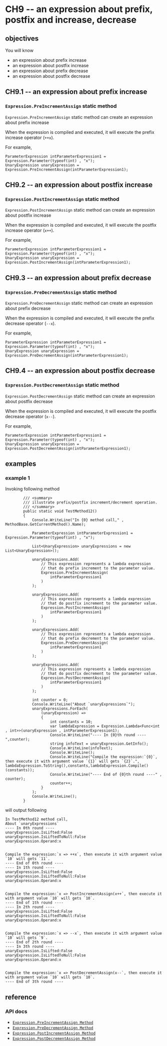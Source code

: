 # CH9 -- an expression about prefix, postfix and increase, decrease
## objectives
You will know 

+ an expression about prefix increase
+ an expression about postfix increase
+ an expression about prefix decrease
+ an expression about postfix decrease

## CH9.1 -- an expression about prefix increase
### `Expression.PreIncrementAssign` static method
`Expression.PreIncrementAssign` static method can create an expression about prefix increase

When the expression is compiled and executed, it will execute the prefix increase operator (`++x`).

For example,

```
ParameterExpression intParameterExpression1 = Expression.Parameter(typeof(int) , "x");
UnaryExpression unaryExpression = Expression.PreIncrementAssign(intParameterExpression1);
```

## CH9.2 -- an expression about postfix increase
### `Expression.PostIncrementAssign` static method
`Expression.PostIncrementAssign` static method can create an expression about postfix increase

When the expression is compiled and executed, it will execute the postfix increase operator (`x++`).

For example,

```
ParameterExpression intParameterExpression1 = Expression.Parameter(typeof(int) , "x");
UnaryExpression unaryExpression = Expression.PostIncrementAssign(intParameterExpression1);
```

## CH9.3 -- an expression about prefix decrease
### `Expression.PreDecrementAssign` static method
`Expression.PreDecrementAssign` static method can create an expression about prefix decrease

When the expression is compiled and executed, it will execute the prefix decrease operator (`--x`).

For example,

```
ParameterExpression intParameterExpression1 = Expression.Parameter(typeof(int) , "x");
UnaryExpression unaryExpression = Expression.PreDecrementAssign(intParameterExpression1);
```

## CH9.4 -- an expression about postfix decrease
### `Expression.PostDecrementAssign` static method
`Expression.PostDecrementAssign` static method can create an expression about postfix decrease

When the expression is compiled and executed, it will execute the postfix decrease operator (`x--`).

For example,

```
ParameterExpression intParameterExpression1 = Expression.Parameter(typeof(int) , "x");
UnaryExpression unaryExpression = Expression.PostDecrementAssign(intParameterExpression1);
```

## examples
### example 1
Invoking following method

```
        /// <summary>
        /// illustrate prefix/postfix increment/decrement operation.
        /// </summary>
        public static void TestMethod12()
        {
            Console.WriteLine("In {0} method call," , MethodBase.GetCurrentMethod().Name);

            ParameterExpression intParameterExpression1 = Expression.Parameter(typeof(int) , "x");

            List<UnaryExpression> unaryExpressions = new List<UnaryExpression>();

            unaryExpressions.Add(
                // This expression represents a lambda expression
                // that do prefix increment to the parameter value.
                Expression.PreIncrementAssign(
                    intParameterExpression1
                )
            );

            unaryExpressions.Add(
                // This expression represents a lambda expression
                // that do postfix increment to the parameter value.
                Expression.PostIncrementAssign(
                    intParameterExpression1
                )
            );

            unaryExpressions.Add(
                // This expression represents a lambda expression
                // that do prefix decrement to the parameter value.
                Expression.PreDecrementAssign(
                    intParameterExpression1
                )
            );

            unaryExpressions.Add(
                // This expression represents a lambda expression
                // that do postfix decrement to the parameter value.
                Expression.PostDecrementAssign(
                    intParameterExpression1
                )
            );

            int counter = 0;
            Console.WriteLine("About `unaryExpressions`");
            unaryExpressions.ForEach(
                (unaryExpression) =>
                {
                    int constants = 10;
                    var lambdaExpression = Expression.Lambda<Func<int , int>>(unaryExpression , intParameterExpression1);
                    Console.WriteLine("---- In {0}th round ----",counter);
                    string infoText = unaryExpression.GetInfo();
                    Console.WriteLine(infoText);
                    Console.WriteLine();
                    Console.WriteLine("Compile the expression:`{0}`, then execute it with argument value `{1}` will gets `{2}`.", lambdaExpression.ToString(),constants,lambdaExpression.Compile()(constants));
                    Console.WriteLine("---- End of {0}th round ----" , counter);
                    counter++;
                }
            );
            Console.WriteLine();
        }
```

will output following

```
In TestMethod12 method call,
About `unaryExpressions`
---- In 0th round ----
unaryExpression.IsLifted:False
unaryExpression.IsLiftedToNull:False
unaryExpression.Operand:x


Compile the expression:`x => ++x`, then execute it with argument value `10` will gets `11`.
---- End of 0th round ----
---- In 1th round ----
unaryExpression.IsLifted:False
unaryExpression.IsLiftedToNull:False
unaryExpression.Operand:x


Compile the expression:`x => PostIncrementAssign(x++`, then execute it with argument value `10` will gets `10`.
---- End of 1th round ----
---- In 2th round ----
unaryExpression.IsLifted:False
unaryExpression.IsLiftedToNull:False
unaryExpression.Operand:x


Compile the expression:`x => --x`, then execute it with argument value `10` will gets `9`.
---- End of 2th round ----
---- In 3th round ----
unaryExpression.IsLifted:False
unaryExpression.IsLiftedToNull:False
unaryExpression.Operand:x


Compile the expression:`x => PostDecrementAssign(x--`, then execute it with argument value `10` will gets `10`.
---- End of 3th round ----

```

## reference
### API docs
+ [`Expression.PreIncrementAssign Method`](https://learn.microsoft.com/en-us/dotnet/api/system.linq.expressions.expression.preincrementassign?view=net-8.0)
+ [`Expression.PreDecrementAssign Method`](https://learn.microsoft.com/en-us/dotnet/api/system.linq.expressions.expression.predecrementassign?view=net-8.0)
+ [`Expression.PostIncrementAssign Method`](https://learn.microsoft.com/en-us/dotnet/api/system.linq.expressions.expression.postincrementassign?view=net-8.0)
+ [`Expression.PostDecrementAssign Method`](https://learn.microsoft.com/en-us/dotnet/api/system.linq.expressions.expression.postdecrementassign?view=net-8.0)
